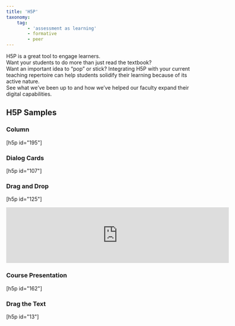 ```yaml
---
title: 'H5P'
taxonomy:
    tag:
        - 'assessment as learning'
        - formative
        - peer
---
```


H5P is a great tool to engage learners.  
Want your students to do more than just read the textbook?  
Want an important idea to “pop” or stick?
Integrating H5P with your current teaching repertoire can help students solidify their learning because of its active nature.   
See what we’ve been up to and how we’ve helped our faculty expand their digital capabilities.

## H5P Samples

### Column
[h5p id="195"]

### Dialog Cards
[h5p id="107"]

### Drag and Drop
[h5p id="125"]

<iframe src="https://create.twu.ca/h5p/wp-admin/admin-ajax.php?action=h5p_embed&id=139" width="600" height="" frameborder="0" allowfullscreen="allowfullscreen" title="Episodic vs Semantic Memory"></iframe>

### Course Presentation
[h5p id="162"]

### Drag the Text
[h5p id="13"]
